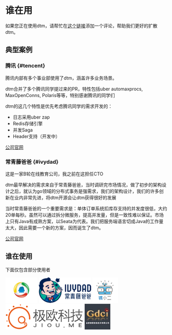# 谁在用

如果您正在使用dtm，请帮忙在[这个链接](https://github.com/dtm-labs/dtm/issues/7)添加一个评论，帮助我们更好的扩散dtm。

## 典型案例

### 腾讯 {#tencent}
腾讯内部有多个事业部使用了dtm，涵盖许多业务场景。

dtm合并了多个腾讯同学提过来的PR，特性包括uber automaxprocs, MaxOpenConns, Polaris等等，特别感谢腾讯的同学们

dtm的这几个特性是优先考虑腾讯同学的需求开发的：
- 日志采用uber zap
- Redis存储引擎
- 并发Saga
- Header支持（开发中）

[公司官网](https://www.tencent.com)
### 常青藤爸爸 {#ivydad}
这是一家B轮在线教育公司，我之前在这担任CTO

dtm最早解决的需求来自于常青藤爸爸，当时调研完市场情况，做了初步的架构设计之后，就认为go领域的分布式事务是强需求，我们的架构设计，我们的许多创新在业内非常先进，将dtm开源会让dtm获得很好的发展

当时常青藤爸爸的一个重要需求是：单体订单系统扣库存支持的并发度很低，大约20单每秒。虽然可以通过拆分微服务，提高并发量，但是一致性难以保证。市场上只有Java有成熟方案，以Seata为代表。我们把服务端语言切成Java的工作量太大，因此需要一个新的方案，因而诞生了dtm。

[公司官网](https://www.ivydad.com)

## 谁在使用

下面仅包含部分使用者

<div style='vertical-align: middle'>
    <img alt='腾讯' height='80'  src='../imgs-company/tencent.jpeg'  />
    <img alt='常青藤爸爸' height='80'  src='../imgs-company/ivydad.png'  />
    <img alt='镜小二' height='80'  src='../imgs-company/eglass.png'  />
    <img alt='极欧科技' height='80'  src='../imgs-company/jiou.png'  />
    <img alt='金数智联' height='80'  src='../imgs-company/gdci.png'  />
</div>
